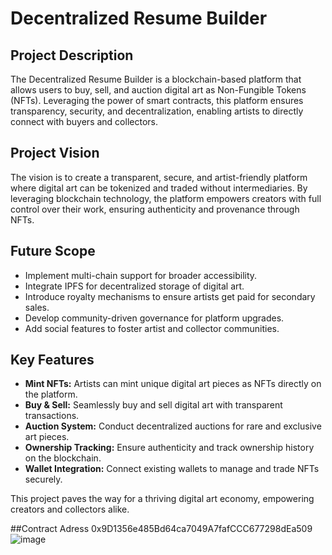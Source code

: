 # Decentralized Resume Builder

## Project Description
The Decentralized Resume Builder is a blockchain-based platform that allows users to buy, sell, and auction digital art as Non-Fungible Tokens (NFTs). Leveraging the power of smart contracts, this platform ensures transparency, security, and decentralization, enabling artists to directly connect with buyers and collectors.

## Project Vision
The vision is to create a transparent, secure, and artist-friendly platform where digital art can be tokenized and traded without intermediaries. By leveraging blockchain technology, the platform empowers creators with full control over their work, ensuring authenticity and provenance through NFTs.

## Future Scope
- Implement multi-chain support for broader accessibility.
- Integrate IPFS for decentralized storage of digital art.
- Introduce royalty mechanisms to ensure artists get paid for secondary sales.
- Develop community-driven governance for platform upgrades.
- Add social features to foster artist and collector communities.

## Key Features
- **Mint NFTs:** Artists can mint unique digital art pieces as NFTs directly on the platform.
- **Buy & Sell:** Seamlessly buy and sell digital art with transparent transactions.
- **Auction System:** Conduct decentralized auctions for rare and exclusive art pieces.
- **Ownership Tracking:** Ensure authenticity and track ownership history on the blockchain.
- **Wallet Integration:** Connect existing wallets to manage and trade NFTs securely.

This project paves the way for a thriving digital art economy, empowering creators and collectors alike.

##Contract Adress
0x9D1356e485Bd64ca7049A7fafCCC677298dEa509
![image](https://github.com/user-attachments/assets/f185546e-a374-4b43-a719-99a09d33d0a7)

